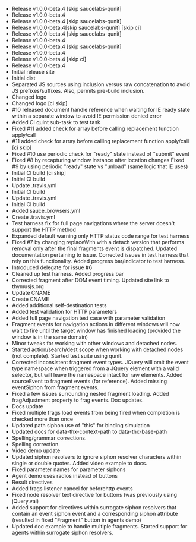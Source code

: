 <!-- Commit e8d21984f3ef1f2546d428aa00f5a6b52eca2277 -->
  * Release v1.0.0-beta.4 [skip saucelabs-qunit]
  * Release v1.0.0-beta.4
  * Release v1.0.0-beta.4 [skip saucelabs-qunit]
  * Release v1.0.0-beta.4[skip saucelabs-qunit] [skip ci]
  * Release v1.0.0-beta.4 [skip saucelabs-qunit]
  * Release v1.0.0-beta.4
  * Release v1.0.0-beta.4 [skip saucelabs-qunit]
  * Release v1.0.0-beta.4
  * Release v1.0.0-beta.4 [skip ci]
  * Release v1.0.0-beta.4
  * Initial release site
  * Initial dist
  * Separated JS sources using inclusion versus raw concatenation to avoid JS prefixes/suffixes. Also, permits pre-build inclusion.
  * Changed logo
  * Changed logo [ci skip]
  * #10 released document handle reference when waiting for IE ready state within a separate window to avoid IE permission denied error
  * Added CI quint sub-task to test task
  * Fixed #11 added check for array before calling replacement function apply/call
  * #11 added check for array before calling replacement function apply/call [ci skip]
  * Fixed #10 use periodic check for "ready" state instead of "submit" event
  * Fixed #8 by recapturing window instance after location changes Fixed #9 by using periodic "ready" state vs "unload" (same logic that IE uses)
  * Initial CI build [ci skip]
  * Initial CI build
  * Update .travis.yml
  * Initial CI build
  * Update .travis.yml
  * Initial CI build
  * Added sauce_browsers.yml
  * Create .travis.yml
  * Test harness fix for full page navigations where the server doesn't support the HTTP method
  * Expanded default warning only HTTP status code range for test harness
  * Fixed #7 by changing replaceWith with a detach version that performs removal only after the final fragments event is dispatched. Updated documentation pertaining to issue. Corrected issues in test harness that rely on this functionality. Added progress bar/indicator to test harness.
  * Introduced delegate for issue #6
  * Cleaned up test harness. Added progress bar
  * Corrected fragment after DOM event timing. Updated site link to thymusjs.org
  * Update CNAME
  * Create CNAME
  * Added additional self-destination tests
  * Added test validation for HTTP parameters
  * Added full page navigation test case with parameter validation
  * Fragment events for navigation actions in different windows will now wait to fire until the target window has finished loading (provided the window is in the same domain)
  * Minor tweaks for working with other windows and detached nodes.
  * Started action/search/dest scope when working with detached nodes (not complete). Started test suite using qunit.
  * Corrected inconsistent fragment event types. JQuery will omit the event type namespace when triggered from a JQuery element with a valid selector, but will leave the namespace intact for raw elements. Added sourceEvent to fragment events (for reference). Added missing eventSiphon from fragment events.
  * Fixed a few issues surrounding nested fragment loading. Added fragAdjustment property to frag events. Doc updates.
  * Docs update
  * Fixed multiple frags load events from being fired when completion is checked more than once
  * Updated path siphon use of "this" for binding simulation
  * Updated docs for data-thx-context-path to data-thx-base-path
  * Spelling/grammar corrections.
  * Spelling correction.
  * Video demo update
  * Updated siphon resolvers to ignore siphon resolver characters within single or double quotes. Added video example to docs.
  * Fixed parameter names for parameter siphons
  * Agent demo uses radios instead of buttons
  * Result directives
  * Added frags listener cancel for beforehttp events
  * Fixed node resolver text directive for buttons (was previously using jQuery.val)
  * Added support for directives within surrogate siphon resolvers that contain an event siphon event and a corresponding siphon attribute (resulted in fixed "Fragment" button in agents demo)
  * Updated doc example to handle multiple fragments. Started support for agents within surrogate siphon resolvers.